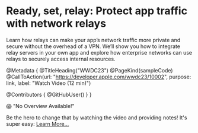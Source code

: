 # Ready, set, relay: Protect app traffic with network relays

Learn how relays can make your app’s network traffic more private and secure without the overhead of a VPN. We’ll show you how to integrate relay servers in your own app and explore how enterprise networks can use relays to securely access internal resources.

@Metadata {
   @TitleHeading("WWDC23")
   @PageKind(sampleCode)
   @CallToAction(url: "https://developer.apple.com/wwdc23/10002", purpose: link, label: "Watch Video (12 min)")

   @Contributors {
      @GitHubUser(<replace this with your GitHub handle>)
   }
}

😱 "No Overview Available!"

Be the hero to change that by watching the video and providing notes! It's super easy:
 [Learn More…](https://wwdcnotes.com/documentation/wwdcnotes/contributing)
